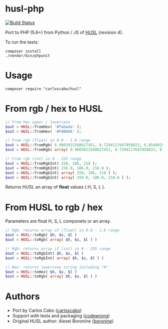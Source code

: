 # husl-php

[![Build Status](https://travis-ci.org/husl-colors/husl-php.svg?branch=master)](https://travis-ci.org/husl-colors/husl-php)

Port to PHP (5.6+) from Python / JS of [HUSL](http://www.husl-colors.org/) (revision 4).

To run the tests:
```
composer install
./vendor/bin/phpunit
```

# Usage

```
composer require "carloscabo/husl"
```

# From rgb / hex to HUSL

````php
// From hex upper / lowercase
$out = HUSL::fromHex( '#fabada' );
$out = HUSL::fromHex( '#FABADA' );

// From rgb (float) in 0.0 - 1.0 range
$out = HUSL::fromRgb( 0.9803921568627451, 0.7294117647058823, 0.8549019607843137 );
$out = HUSL::fromRgb( array( 0.9803921568627451, 0.7294117647058823, 0.8549019607843137 ) );

// From rgb (int) in 0 - 255 range
$out = HUSL::fromRgbInt( 250, 186, 218 );
$out = HUSL::fromRgbInt( 250.0, 186.0, 218.0 );
$out = HUSL::fromRgbInt( array( 250, 186, 218 ) );
$out = HUSL::fromRgbInt( array( 250.0, 186.0, 218.0 ) );
````

Returns HUSL an array of **float** values ( H, S, L ).

# From HUSL to rgb / hex

Parameters are float H, S, L componets or an array.

```php
// Rgb: returns array of (float) in 0.0 - 1.0 range
$out = HUSL::toRgb( $h, $s, $l )
$out = HUSL::toRgb( array( $h, $s, $l ) )

// Rgb: returns array if (int) in 0 - 255 range
$out = HUSL::toRgbInt( $h, $s, $l )
$out = HUSL::toRgbInt( array( $h, $s, $l ) )

// Hex: returns lowercase string including "#"
$out = HUSL::toHex( $h, $s, $l )
$out = HUSL::toRgb( array( $h, $s, $l ) )
```

# Authors

- Port by Carlos Cabo ([carloscabo](https://github.com/carloscabo))
- Support with tests and packaging ([codewrong](https://github.com/codewrong))
- Original HUSL author: Alexei Boronine ([boronine](http://github.com/boronine))
